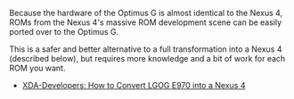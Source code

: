 Because the hardware of the Optimus G is almost identical to the Nexus 4, ROMs from the Nexus 4's massive ROM development scene can be easily ported over to the Optimus G. 

This is a safer and better alternative to a full transformation into a Nexus 4 (described below), but requires more knowledge and a bit of work for each ROM you want.

* [XDA-Developers: How to Convert LGOG E970 into a Nexus 4](http://forum.xda-developers.com/showthread.php?t=2099784)